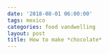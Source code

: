 ```yaml
---
date: '2018-08-01 06:00:00'
tags: mexico
categories: food vandwelling
layout: post
title: How to make *chocolate*
---
```


